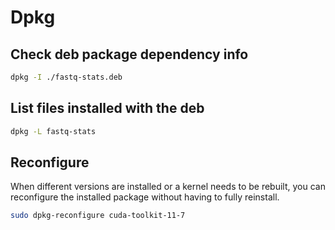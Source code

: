 # Dpkg

## Check deb package dependency info

```bash
dpkg -I ./fastq-stats.deb
```

## List files installed with the deb

```bash
dpkg -L fastq-stats
```

## Reconfigure

When different versions are installed or a kernel needs to be rebuilt, you can reconfigure the installed package without having to fully reinstall.

```bash
sudo dpkg-reconfigure cuda-toolkit-11-7
```
